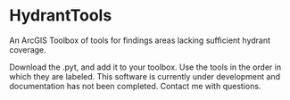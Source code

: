 HydrantTools
============

An ArcGIS Toolbox of tools for findings areas lacking sufficient hydrant coverage.

Download the .pyt, and add it to your toolbox. Use the tools in the order in which they are labeled. This software is currently under development and documentation has not been completed. Contact me with questions.
